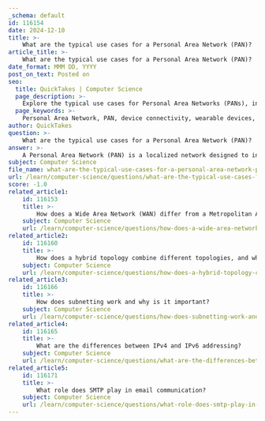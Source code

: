 ```yaml
---
_schema: default
id: 116154
date: 2024-12-10
title: >-
    What are the typical use cases for a Personal Area Network (PAN)?
article_title: >-
    What are the typical use cases for a Personal Area Network (PAN)?
date_format: MMM DD, YYYY
post_on_text: Posted on
seo:
  title: QuickTakes | Computer Science
  page_description: >-
    Explore the typical use cases for Personal Area Networks (PANs), including device connectivity, wearable technologies, home automation, healthcare applications, gaming, file transfers, and more.
  page_keywords: >-
    Personal Area Network, PAN, device connectivity, wearable devices, home automation, healthcare, gaming, file transfer, peripheral connectivity, personal networking, smart home
author: QuickTakes
question: >-
    What are the typical use cases for a Personal Area Network (PAN)?
answer: >-
    A Personal Area Network (PAN) is a localized network designed to interconnect devices within a limited range, typically around 10 meters (or 30 feet). PANs are particularly useful for enhancing device connectivity and interaction in personal and small office environments. Here are some typical use cases for a PAN:\n\n1. **Device Connectivity**: PANs facilitate communication among personal devices such as smartphones, tablets, laptops, and personal digital assistants. This allows for seamless data sharing and resource management among devices in close proximity.\n\n2. **Wearable and Implantable Devices**: PANs are essential for wearable technologies, enabling real-time monitoring and control of devices like fitness trackers and smartwatches. These devices often communicate with smartphones or computers to sync data and provide notifications.\n\n3. **Home Automation**: In smart homes, PANs connect various devices such as smart thermostats, lighting systems, and security cameras. This interconnectivity allows users to control their home environment through a single interface, enhancing convenience and energy efficiency.\n\n4. **Healthcare Applications**: PANs are used in healthcare settings to connect medical devices and monitoring equipment. For instance, a patient’s wearable health monitor can transmit data to a nearby tablet or smartphone for real-time health tracking and alerts.\n\n5. **Gaming and Entertainment**: PANs enable gaming consoles and peripherals (like controllers and VR headsets) to connect wirelessly, providing a more immersive gaming experience without the clutter of wires.\n\n6. **File Transfer**: PANs can facilitate quick file transfers between devices, such as sending documents from a laptop to a portable printer or sharing files between smartphones.\n\n7. **Peripheral Connectivity**: Devices like wireless keyboards, mice, and printers can be connected to a computer via a PAN, allowing for a cleaner workspace without the need for extensive cabling.\n\n8. **Personal Networking**: PANs can be used for ad-hoc networking scenarios, such as connecting multiple devices for a presentation or collaborative work session in a small group.\n\nOverall, PANs enhance the functionality and convenience of personal devices, making them integral to modern technology use in both personal and professional settings.
subject: Computer Science
file_name: what-are-the-typical-use-cases-for-a-personal-area-network-pan.md
url: /learn/computer-science/questions/what-are-the-typical-use-cases-for-a-personal-area-network-pan
score: -1.0
related_article1:
    id: 116153
    title: >-
        How does a Wide Area Network (WAN) differ from a Metropolitan Area Network (MAN)?
    subject: Computer Science
    url: /learn/computer-science/questions/how-does-a-wide-area-network-wan-differ-from-a-metropolitan-area-network-man
related_article2:
    id: 116160
    title: >-
        How does a hybrid topology combine different topologies, and what are its advantages?
    subject: Computer Science
    url: /learn/computer-science/questions/how-does-a-hybrid-topology-combine-different-topologies-and-what-are-its-advantages
related_article3:
    id: 116166
    title: >-
        How does subnetting work and why is it important?
    subject: Computer Science
    url: /learn/computer-science/questions/how-does-subnetting-work-and-why-is-it-important
related_article4:
    id: 116165
    title: >-
        What are the differences between IPv4 and IPv6 addressing?
    subject: Computer Science
    url: /learn/computer-science/questions/what-are-the-differences-between-ipv4-and-ipv6-addressing
related_article5:
    id: 116171
    title: >-
        What role does SMTP play in email communication?
    subject: Computer Science
    url: /learn/computer-science/questions/what-role-does-smtp-play-in-email-communication
---
```


&nbsp;